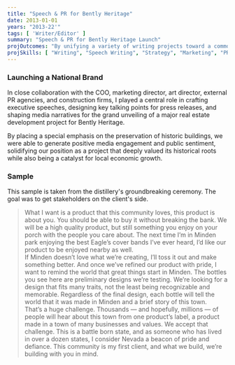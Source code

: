 ```yaml
---
title: "Speech & PR for Bently Heritage"
date: 2013-01-01
years: "2013-22'"
tags: [ 'Writer/Editor' ]
summary: "Speech & PR for Bently Heritage Launch"
projOutcomes: "By unifying a variety of writing projects toward a common goal, I was able to help a company build goodwill and achieve long-term goals."
projSkills: [ "Writing", "Speech Writing", "Strategy", "Marketing", "PR" ]
---
```


### Launching a National Brand

In close collaboration with the COO, marketing director, art director, external PR agencies, and construction firms, I played a central role in crafting executive speeches, designing key talking points for press releases, and shaping media narratives for the grand unveiling of a major real estate development project for Bently Heritage.

By placing a special emphasis on the preservation of historic buildings, we were able to generate positive media engagement and public sentiment, solidifying our position as a project that deeply valued its historical roots while also being a catalyst for local economic growth.

### Sample

This sample is taken from the distillery's groundbreaking ceremony. The goal was to get stakeholders on the client's side. 

> What I want is a product that this community loves, this product is about you. You should be able to buy it without breaking the bank. We will be a high quality product, but still something you enjoy on your porch with the people you care about. The next time I’m in Minden park enjoying the best Eagle’s cover bands I’ve ever heard, I’d like our product to be enjoyed nearby as well.   
> If Minden doesn’t love what we’re creating, I’ll toss it out and make something better. And once we’ve refined our product with pride, I want to remind the world that great things start in Minden. 
> The bottles you see here are preliminary designs we’re testing. We’re looking for a design that fits many traits, not the least being recognizable and memorable. 
> Regardless of the final design, each bottle will tell the world that it was made in Minden and a brief story of this town.  
> That’s a huge challenge. Thousands — and hopefully, millions — of people will hear about this town from one product’s label, a product made in a town of many businesses and values. We accept that challenge.
> This is a battle born state, and as someone who has lived in over a dozen states, I consider Nevada a beacon of pride and defiance. This community is my first client, and what we build, we’re building with you in mind. 
